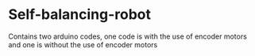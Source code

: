 # Self-balancing-robot
Contains two arduino codes, one code is with the use of encoder motors and one is without the use of encoder motors
